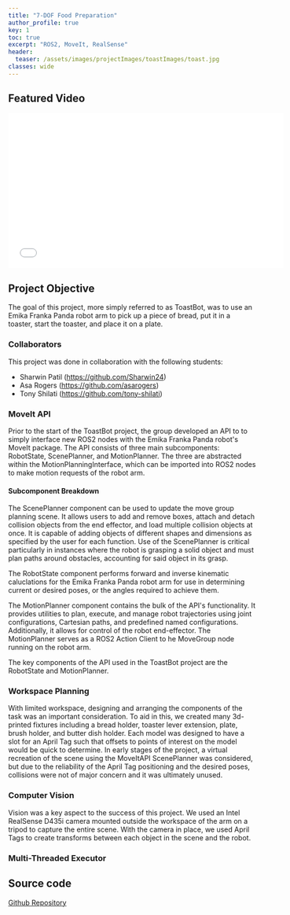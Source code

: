 ```yaml
---
title: "7-DOF Food Preparation"
author_profile: true
key: 1
toc: true
excerpt: "ROS2, MoveIt, RealSense"
header:
  teaser: /assets/images/projectImages/toastImages/toast.jpg
classes: wide
---
```

## Featured Video
<iframe width="560" height="315" src="/assets/images/projectImages/toastImages/toastDemo.mp4" frameborder="0" allow="accelerometer; autoplay; clipboard-write; encrypted-media; gyroscope; picture-in-picture; web-share" allowfullscreen></iframe>

## Project Objective
The goal of this project, more simply referred to as ToastBot, was to use an Emika Franka Panda robot arm to pick up a piece of bread, put it in a toaster, start the toaster, and place it on a plate.

### Collaborators

This project was done in collaboration with the following students:

* Sharwin Patil (<https://github.com/Sharwin24>)
* Asa Rogers (<https://github.com/asarogers>)
* Tony Shilati (<https://github.com/tony-shilati>)

### MoveIt API

Prior to the start of the ToastBot project, the group developed an API to to simply interface new ROS2 nodes with the Emika Franka Panda robot's MoveIt package. The API consists of three main subcomponents: RobotState, ScenePlanner, and MotionPlanner. The three are abstracted within the MotionPlanningInterface, which can be imported into ROS2 nodes to make motion requests of the robot arm.

#### Subcomponent Breakdown

The ScenePlanner component can be used to update the move group planning scene. It allows users to add and remove boxes, attach and detach collision objects from the end effector, and load multiple collision objects at once. It is capable of adding objects of different shapes and dimensions as specified by the user for each function. Use of the ScenePlanner is critical particularly in instances where the robot is grasping a solid object and must plan paths around obstacles, accounting for said object in its grasp.

The RobotState component performs forward and inverse kinematic caluclations for the Emika Franka Panda robot arm for use in determining current or desired poses, or the angles required to achieve them.

The MotionPlanner component contains the bulk of the API's functionality. It provides utilities to plan, execute, and manage robot trajectories using joint configurations, Cartesian paths, and predefined named configurations. Additionally, it allows for control of the robot end-effector. The MotionPlanner serves as a ROS2 Action Client to he MoveGroup node running on the robot arm.

The key components of the API used in the ToastBot project are the RobotState and MotionPlanner.

### Workspace Planning

With limited workspace, designing and arranging the components of the task was an important consideration. To aid in this, we created many 3d-printed fixtures including a bread holder, toaster lever extension, plate, brush holder, and butter dish holder. Each model was designed to have a slot for an April Tag such that offsets to points of interest on the model would be quick to determine. In early stages of the project, a virtual recreation of the scene using the MoveItAPI ScenePlanner was considered, but due to the reliability of the April Tag positioning and the desired poses, collisions were not of major concern and it was ultimately unused.

### Computer Vision

Vision was a key aspect to the success of this project. We used an Intel RealSense D435i camera mounted outside the workspace of the arm on a tripod to capture the entire scene. With the camera in place, we used April Tags to create transforms between each object in the scene and the robot.

### Multi-Threaded Executor


## Source code
[Github Repository](https://github.com/snydergi/ToastBot)